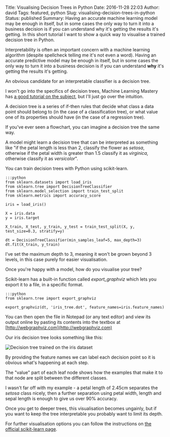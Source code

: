 Title: Visualising Decision Trees in Python
Date: 2016-11-28 22:03
Author: david
Tags: featured, python
Slug: visualising-decision-trees-in-python
Status: published
Summary: Having an accurate machine learning model may be enough in itself, but in some cases the only way to turn it into a business decision is if you can understand why it's getting the results it's getting. In this short tutorial I want to show a quick way to visualise a trained decision tree in Python.

Interpretability is often an important concern with a machine learning
algorithm (despite spellcheck telling me it's not even a word). Having
an accurate predictive model may be enough in itself, but in some cases
the only way to turn it into a business decision is if you can
understand **why** it's getting the results it's getting.

An obvious candidate for an interpretable classifier is a decision tree.

I won't go into the specifics of decision trees, Machine Learning
Mastery has [a good tutorial on the subject](http://machinelearningmastery.com/classification-and-regression-trees-for-machine-learning/),
but I'll just go over the intuition.

A decision tree is a series of if-then rules that decide what class a
data point should belong to (in the case of a classification tree), or
what value one of its properties should have (in the case of a
regression tree).

If you've ever seen a flowchart, you can imagine a decision tree the
same way.

A model might learn a decision tree that can be interpreted as something
like "if the petal length is less than 2, classify the flower as
*setosa*, otherwise if the petal width is greater than 1.5 classify it
as *virginica,* otherwise classify it as *versicolor*".

You can train decision trees with Python using scikit-learn.

    :::python
    from sklearn.datasets import load_iris
    from sklearn.tree import DecisionTreeClassifier
    from sklearn.model_selection import train_test_split
    from sklearn.metrics import accuracy_score

    iris = load_iris()

    X = iris.data
    y = iris.target

    X_train, X_test, y_train, y_test = train_test_split(X, y, test_size=0.3, stratify=y)

    dt = DecisionTreeClassifier(min_samples_leaf=5, max_depth=3)
    dt.fit(X_train, y_train)

I've set the maximum depth to 3, meaning it won't be grown beyond 3
levels, in this case purely for easier visualisation.

Once you're happy with a model, how do you visualise your tree?

Scikit-learn has a built-in function called *export\_graphviz* which
lets you export it to a file, in a specific format.

    :::python
    from sklearn.tree import export_graphviz

    export_graphviz(dt, 'iris_tree.dot', feature_names=iris.feature_names)

You can then open the file in Notepad (or any text editor) and view its
output online by pasting its contents into the textbox at
[http://webgraphviz.com](http://webgraphviz.com)

Our iris decision tree looks something like this:

![Decision tree trained on the iris dataset]({static}/images/visualising-decision-trees-in-python/iris_tree.png)

By providing the feature names we can label each decision point so it is
obvious what's happening at each step.

The "value" part of each leaf node shows how the examples that make it
to that node are split between the different classes.

I wasn't far off with my example - a petal length of 2.45cm separates
the *setosa* class nicely, then a further separation using petal width,
length and sepal length is enough to give us over 90% accuracy.

Once you get to deeper trees, this visualisation becomes ungainly, but
if you want to keep the tree interpretable you probably want to limit
its depth.

For further visualisation options you can follow the instructions on
[the official scikit-learn page](http://scikit-learn.org/dev/modules/tree.html#classification).